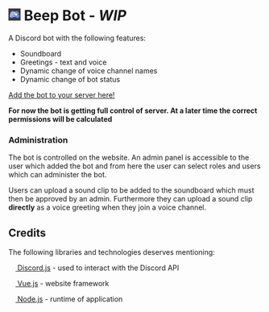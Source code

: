 # <img src="https://raw.githubusercontent.com/mikkel-ol/beepbot/master/assets/images/logo.png" alt="" width="24px" height="24px"> Beep Bot - *WIP*

A Discord bot with the following features:

* Soundboard
* Greetings - text and voice
* Dynamic change of voice channel names
* Dynamic change of bot status

<a href="https://discordapp.com/api/oauth2/authorize?client_id=352214774479847435&permissions=8&scope=bot">Add the bot to your server here!</a>

**For now the bot is getting full control of server. At a later time the correct permissions will be calculated**

### Administration

The bot is controlled on the website. An admin panel is accessible to the user which added the bot and from here the user can select roles and users which can administer the bot.

Users can upload a sound clip to be added to the soundboard which must then be approved by an admin. Furthermore they can upload a sound clip __directly__ as a voice greeting when they join a voice channel.

## Credits

The following libraries and technologies deserves mentioning:

<a href="https://discord.js.org"><img src="https://discord.js.org/static/favicon.ico" alt="" width="14px" height="14px"> Discord.js</a> - used to interact with the Discord API

<a href="https://vuejs.org"><img src="https://vuejs.org/images/icons/favicon-32x32.png" alt="" width="14px" height="14px"> Vue.js</a> - website framework

<a href="https://nodejs.org/"><img src="https://nodejs.org/static/favicon.png" alt="" width="14px" height="14px"> Node.js</a> - runtime of application
